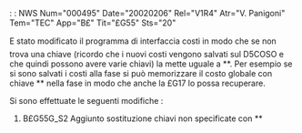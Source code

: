  :  : NWS Num="000495" Date="20020206" Rel="V1R4" Atr="V. Panigoni" Tem="TEC" App="B£" Tit="£G55" Sts="20"

E stato modificato il programma di interfaccia costi in modo che se non trova una chiave (ricordo
che i nuovi costi vengono salvati sul D5COSO e che quindi possono avere varie chiavi) la mette uguale a **.
Per esempio se si sono salvati i costi alla fase si può memorizzare il costo globale con chiave **
nella fase in modo che anche la £G17 lo possa recuperare.

Si sono effettuate le seguenti modifiche : 

1. B£G55G_S2
Aggiunto sostituzione chiavi non specificate con **


